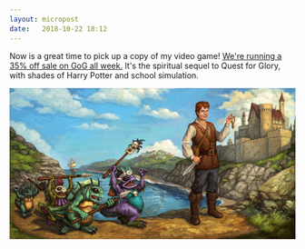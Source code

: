 ```yaml
---
layout: micropost
date:   2018-10-22 18:12
---
```


Now is a great time to pick up a copy of my video game! [We're running a 35% off sale on GoG all week.](https://www.gog.com/game/herou_rogue_to_redemption) It's the spiritual sequel to Quest for Glory, with shades of Harry Potter and school simulation.

<a href="/assets/images/post-images/42862e0fa2fa4d58.png"><img src="/assets/images/post-images/42862e0fa2fa4d58.png" /></a>